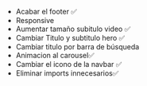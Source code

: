 - Acabar el footer ✅
- Responsive
- Aumentar tamaño subitulo video ✅
- Cambiar Titulo y subtitulo hero ✅
- Cambiar titulo por barra de búsqueda
- Animacion al carousel✅
- Cambiar el icono de la navbar ✅
- Eliminar imports innecesarios✅